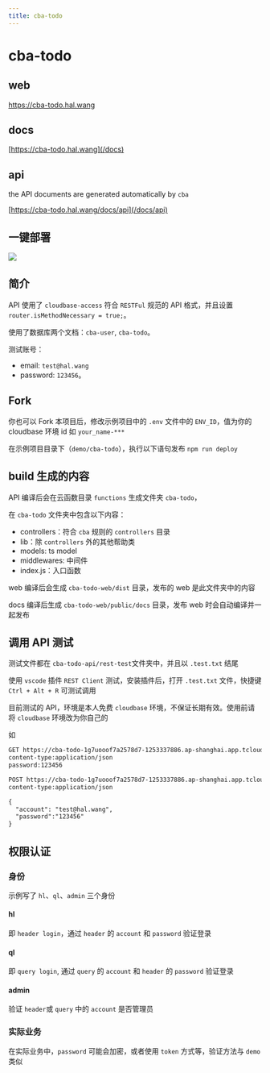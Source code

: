 ```yaml
---
title: cba-todo
---
```


# cba-todo

## web

<https://cba-todo.hal.wang>

## docs

[https://cba-todo.hal.wang](/docs)

## api

the API documents are generated automatically by `cba`

[https://cba-todo.hal.wang/docs/api](/docs/api)

## 一键部署

[![](https://main.qcloudimg.com/raw/67f5a389f1ac6f3b4d04c7256438e44f.svg)](https://console.cloud.tencent.com/tcb/env/index?action=CreateAndDeployCloudBaseProject&appUrl=https%3A%2F%2Fgithub.com%2Fhal-wang%2Fcloudbase-access&workDir=demo%2Fcba-todo&branch=main)

## 简介

API 使用了 `cloudbase-access` 符合 `RESTFul` 规范的 API 格式，并且设置 `router.isMethodNecessary = true;`。

使用了数据库两个文档：`cba-user`, `cba-todo`。

测试账号：

- email: `test@hal.wang`
- password: `123456`。

## Fork

你也可以 Fork 本项目后，修改示例项目中的 `.env` 文件中的 `ENV_ID`，值为你的 cloudbase 环境 id 如 `your_name-***`

在示例项目目录下（`demo/cba-todo`），执行以下语句发布 `npm run deploy`

## build 生成的内容

API 编译后会在云函数目录 `functions` 生成文件夹 `cba-todo`，

在 `cba-todo` 文件夹中包含以下内容：

- controllers：符合 `cba` 规则的 `controllers` 目录
- lib：除 `controllers` 外的其他帮助类
- models: ts model
- middlewares: 中间件
- index.js：入口函数

web 编译后会生成 `cba-todo-web/dist` 目录，发布的 web 是此文件夹中的内容

docs 编译后生成 `cba-todo-web/public/docs` 目录，发布 web 时会自动编译并一起发布

## 调用 API 测试

测试文件都在 `cba-todo-api/rest-test`文件夹中，并且以 `.test.txt` 结尾

使用 `vscode` 插件 `REST Client` 测试，安装插件后，打开 `.test.txt` 文件，快捷键 `Ctrl + Alt + R` 可测试调用

目前测试的 API，环境是本人免费 `cloudbase` 环境，不保证长期有效。使用前请将 `cloudbase` 环境改为你自己的

如

```txt
GET https://cba-todo-1g7uooof7a2578d7-1253337886.ap-shanghai.app.tcloudbase.com/cba-todo/user/test@hal.wang
content-type:application/json
password:123456
```

```txt
POST https://cba-todo-1g7uooof7a2578d7-1253337886.ap-shanghai.app.tcloudbase.com/cba-todo/user
content-type:application/json

{
  "account": "test@hal.wang",
  "password":"123456"
}
```

## 权限认证

### 身份

示例写了 `hl`、`ql`、`admin` 三个身份

#### hl

即 `header login`，通过 `header` 的 `account` 和 `password` 验证登录

#### ql

即 `query login`, 通过 `query` 的 `account` 和 `header` 的 `password` 验证登录

#### admin

验证 `header`或 `query` 中的 `account` 是否管理员

### 实际业务

在实际业务中，`password` 可能会加密，或者使用 `token` 方式等，验证方法与 `demo` 类似
